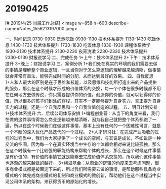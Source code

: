 # 20190425

[# 2019/4/25 肖威工作总结]
<image w=858 h=600 describe= name=Notes_1556213197000.jpeg>

一、时间记录
0730-0930 洗漱吃饭
0930-1130 技术体系提升
1130-1430 吃饭休息
1430-1730 技术体系提升
1730-1830 吃饭休息
1830-1930 课程体系教学
1930-2130 技术体系提升
2130-2230 夜宵洗漱
2230-2330 技术体系提升
2330-0130 财报说学习
二、完成任务
1+上午：技术体系提升
2+下午：技术体系提升
3+晚上：财报说学习
三、案例分析
1+我们处在真实的环境的我们需要去做的事情是理解整个商业逻辑，一旦当你对于怎么算逻辑的理解越来越清晰，做事情就会非常有章法，能够完成时间的分配，从而达到最好的效果。
四、自我反思
1+人和人最大的区别是在于思维和技能，以及思维和技能所打造出来的产品提供的服务，那么在这个时候才形成的价值体系的交换，每一个个体在很多时候都不用在任何地方去做传说，你只需要提供你的价值，创造你的价值，就可以获得你的价值，所以很多的孩子们到处的穿梭，其实不一定能够提升自身实力，真正提升自身实力的过程，还是一个自我反思和一个自我价值创造的过程。
五、明日计划安排
1+技术体系提升
六、后续公司体系安排
1+编程创业营：从当下的角度来看，我们在做的这件事情得怎么商业逻辑越来越清晰，因为我自己就把整个体系都跑了一遍，所以在这个时候我们在做这件事情，基本上没有任何的一个困难性可言，就是一个不断的深入优化产品迭代的一个过程。
2+人才研习社：在完成产业吸收的过程的过程当中，我们为大家提供了一个成长的空间，与其说是成长，不如说是一种交流的空间，因为每一个在真实环境当中生存的个体都会相对来说比较孤独，那么在这个时候有一个比较强的职能结构来帮助个体的成长，那么在这个时候这件事情是有价值的，有价值的事情它就是能够去完成价值体系交换的，所以我们这件事情也逐渐的越来越做的越好。
3+横溢基金：从商业的逻辑的角度来去考虑问题，很多商业模式都是被固定下来的，所以我们所需要去做的事情，是帮助那些具备商业模式的个体完成商业模式的复制和商业模式的微创新，帮助他们在这个过程当中实现公司体系的架构，来获得货币的原始化的增长。
